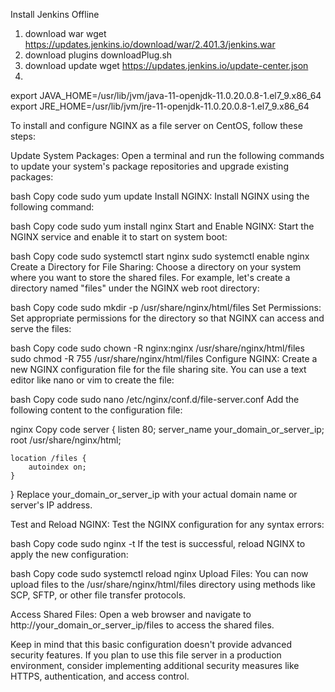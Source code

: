 Install Jenkins Offline
1) download war
wget https://updates.jenkins.io/download/war/2.401.3/jenkins.war
2) download plugins
   downloadPlug.sh
3) download update
  wget https://updates.jenkins.io/update-center.json
4)
export JAVA_HOME=/usr/lib/jvm/java-11-openjdk-11.0.20.0.8-1.el7_9.x86_64
export JRE_HOME=/usr/lib/jvm/jre-11-openjdk-11.0.20.0.8-1.el7_9.x86_64

To install and configure NGINX as a file server on CentOS, follow these steps:

Update System Packages:
Open a terminal and run the following commands to update your system's package repositories and upgrade existing packages:

bash
Copy code
sudo yum update
Install NGINX:
Install NGINX using the following command:

bash
Copy code
sudo yum install nginx
Start and Enable NGINX:
Start the NGINX service and enable it to start on system boot:

bash
Copy code
sudo systemctl start nginx
sudo systemctl enable nginx
Create a Directory for File Sharing:
Choose a directory on your system where you want to store the shared files. For example, let's create a directory named "files" under the NGINX web root directory:

bash
Copy code
sudo mkdir -p /usr/share/nginx/html/files
Set Permissions:
Set appropriate permissions for the directory so that NGINX can access and serve the files:

bash
Copy code
sudo chown -R nginx:nginx /usr/share/nginx/html/files
sudo chmod -R 755 /usr/share/nginx/html/files
Configure NGINX:
Create a new NGINX configuration file for the file sharing site. You can use a text editor like nano or vim to create the file:

bash
Copy code
sudo nano /etc/nginx/conf.d/file-server.conf
Add the following content to the configuration file:

nginx
Copy code
server {
    listen 80;
    server_name your_domain_or_server_ip;
    root /usr/share/nginx/html;

    location /files {
        autoindex on;
    }
}
Replace your_domain_or_server_ip with your actual domain name or server's IP address.

Test and Reload NGINX:
Test the NGINX configuration for any syntax errors:

bash
Copy code
sudo nginx -t
If the test is successful, reload NGINX to apply the new configuration:

bash
Copy code
sudo systemctl reload nginx
Upload Files:
You can now upload files to the /usr/share/nginx/html/files directory using methods like SCP, SFTP, or other file transfer protocols.

Access Shared Files:
Open a web browser and navigate to http://your_domain_or_server_ip/files to access the shared files.

Keep in mind that this basic configuration doesn't provide advanced security features. If you plan to use this file server in a production environment, consider implementing additional security measures like HTTPS, authentication, and access control.
